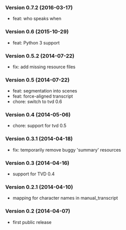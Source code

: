 ### Version 0.7.2 (2016-03-17)

  - feat: who speaks when

### Version 0.6 (2015-10-29)

  - feat: Python 3 support

### Version 0.5.2 (2014-07-22)

  - fix: add missing resource files

### Version 0.5 (2014-07-22)

  - feat: segmentation into scenes
  - feat: force-aligned transcript
  - chore: switch to tvd 0.6

### Version 0.4 (2014-05-06)

  - chore: support for tvd 0.5

### Version 0.3.1 (2014-04-18)

  - fix: temporarily remove buggy 'summary' resources

### Version 0.3 (2014-04-16)

  - support for TVD 0.4

### Version 0.2.1 (2014-04-10)

  - mapping for character names in manual_transcript

### Version 0.2 (2014-04-07)

  - first public release
